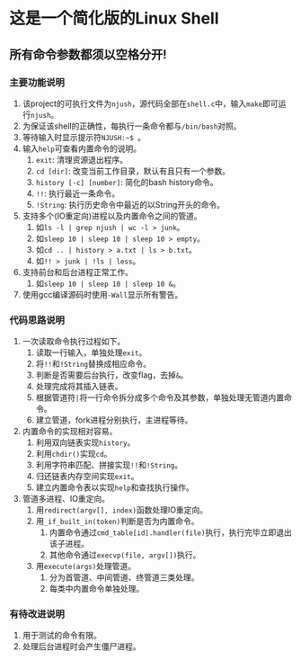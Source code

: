 # 这是一个简化版的Linux Shell
## 所有命令参数都须以空格分开!

### 主要功能说明
1. 该project的可执行文件为`njush`，源代码全部在`shell.c`中，输入`make`即可运行`njush`。
2. 为保证该shell的正确性，每执行一条命令都与`/bin/bash`对照。
3. 等待输入时显示提示符`NJUSH:~$ `。
4. 输入`help`可查看内置命令的说明。
    1. `exit`: 清理资源退出程序。
    2. `cd [dir]`: 改变当前工作目录，默认有且只有一个参数。
    3. `history [-c] [number]`: 简化的bash history命令。
    4. `!!`: 执行最近一条命令。
    5. `!String`: 执行历史命令中最近的以String开头的命令。
5. 支持多个(IO重定向)进程以及内置命令之间的管道。
    1. 如`ls -l | grep njush | wc -l > junk`。
    2. 如`sleep 10 | sleep 10 | sleep 10 > empty`。
    3. 如`cd .. | history > a.txt | ls > b.txt`。
    4. 如`!! > junk | !ls | less`。
6. 支持前台和后台进程正常工作。
    1. 如`sleep 10 | sleep 10 | sleep 10 &`。
7. 使用gcc编译源码时使用`-Wall`显示所有警告。

### 代码思路说明
1. 一次读取命令执行过程如下。
    1. 读取一行输入，单独处理`exit`。
    2. 将`!!`和`!String`替换成相应命令。
    3. 判断是否需要后台执行，改变flag，去掉`&`。
    4. 处理完成将其插入链表。
    5. 根据管道符`|`将一行命令拆分成多个命令及其参数，单独处理无管道内置命令。
    6. 建立管道，fork进程分别执行，主进程等待。
2. 内置命令的实现相对容易。
    1. 利用双向链表实现`history`。
    2. 利用`chdir()`实现`cd`。
    3. 利用字符串匹配、拼接实现`!!`和`!String`。
    4. 归还链表内存空间实现`exit`。
    5. 建立内置命令表以实现`help`和查找执行操作。
3. 管道多进程、IO重定向。
    1. 用`redirect(argv[], index)`函数处理IO重定向。
    2. 用`_if_built_in(token)`判断是否为内置命令。
        1. 内置命令通过`cmd_table[id].handler(file)`执行，执行完毕立即退出该子进程。
        2. 其他命令通过`execvp(file, argv[])`执行。
    3. 用`execute(args)`处理管道。
        1. 分为首管道、中间管道、终管道三类处理。
        2. 每类中内置命令单独处理。

### 有待改进说明
1. 用于测试的命令有限。
2. 处理后台进程时会产生僵尸进程。
